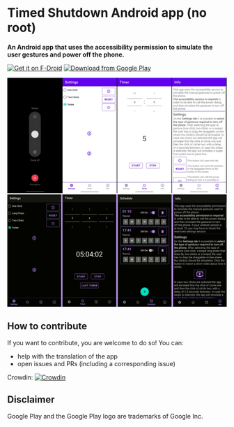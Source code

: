 # Timed Shutdown Android app (no root)

**An Android app that uses the accessibility permission to simulate the user gestures and power off the phone.**

[<img src="https://fdroid.gitlab.io/artwork/badge/get-it-on.png"
     alt="Get it on F-Droid"
     height="80">](https://f-droid.org/packages/com.maforn.timedshutdown/)
[<img src="https://play.google.com/intl/en_us/badges/images/generic/en_badge_web_generic.png" 
alt="Download from Google Play" 
height="80">](https://play.google.com/store/apps/details?id=com.maforn.timedshutdown)

![App screenshots1](/doc/AppImagesMerged.jpg "App screenshots1")
![App screenshots2](/doc/AppImagesMerged.png "App screenshots2")

## How to contribute
If you want to contribute, you are welcome to do so!
You can:

*   help with the translation of the app
*   open issues and PRs (including a corresponding issue)

Crowdin: [![Crowdin](https://badges.crowdin.net/timed-shutdown-android/localized.svg)](https://crowdin.com/project/timed-shutdown-android)

## Disclaimer

Google Play and the Google Play logo are trademarks of Google Inc.
